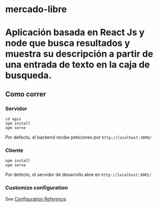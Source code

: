 # mercado-libre
# Aplicación basada en React Js y node que busca resultados y muestra su descripción a partir de una entrada de texto en la caja de busqueda. 

## Como correr

### Servidor

```
cd apis
npm install
npm serve
```

Por defecto, el backend recibe peticiones por `http://localhost:3000/`

### Cliente

```
npm install
npm serve
```

Por defecto, el servidor de desarrollo abre en `http://localhost:3001/`

### Customize configuration
See [Configuration Reference](https://cli.vuejs.org/config/).
